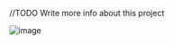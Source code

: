 //TODO
Write more info about this project

![image](https://github.com/ypenn21/timeseries/assets/6451406/8033c59b-664e-4972-b79b-256e2c3e6a11)
